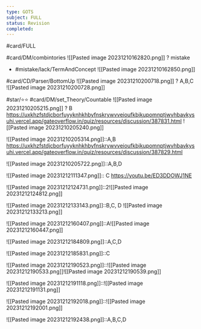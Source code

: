 ```yaml
---
type: GOTS
subject: FULL
status: Revision
completed:
---
```

#card/FULL 

#card/DM/combintories 
![[Pasted image 20231210162820.png]]
?
mistake 
- #mistake/lack/TermAndConcept 
![[Pasted image 20231210162850.png]] 

#card/CD/Parser/BottomUp
![[Pasted image 20231210200718.png]]
?
A,B,C
![[Pasted image 20231210200728.png]]

#star/⭐⭐ 
#card/DM/set_Theory/Countable
![[Pasted image 20231210205215.png]]
?
B https://uxkhzfstdjcborfuyyknhkhbyfnskrywvveioufkbjkupomnptjwvhbavkysuhi.vercel.app/gateoverflow.in/quiz/resources/discussion/387831.html ![[Pasted image 20231210205240.png]]



![[Pasted image 20231210205314.png]]::A,B https://uxkhzfstdjcborfuyyknhkhbyfnskrywvveioufkbjkupomnptjwvhbavkysuhi.vercel.app/gateoverflow.in/quiz/resources/discussion/387829.html

![[Pasted image 20231210205722.png]]::A,B,D

![[Pasted image 20231212111347.png]]:: C https://youtu.be/ED3DDOWJ1NE

![[Pasted image 20231212124731.png]]::2![[Pasted image 20231212124812.png]]

![[Pasted image 20231212133143.png]]::B,C, D ![[Pasted image 20231212133213.png]]



![[Pasted image 20231212160407.png]]::A![[Pasted image 20231212160447.png]]

![[Pasted image 20231212184809.png]]::A,C,D

![[Pasted image 20231212185831.png]]::C

![[Pasted image 20231212190523.png]]::![[Pasted image 20231212190533.png]]![[Pasted image 20231212190539.png]]

![[Pasted image 20231212191118.png]]::![[Pasted image 20231212191131.png]]

![[Pasted image 20231212192018.png]]::![[Pasted image 20231212192001.png]]

![[Pasted image 20231212192438.png]]::A,B,C,D

